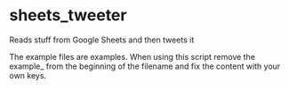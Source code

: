 # sheets_tweeter
Reads stuff from Google Sheets and then tweets it

The example files are examples. When using this script remove the example_ from the beginning of the filename and fix the content with your own keys.
